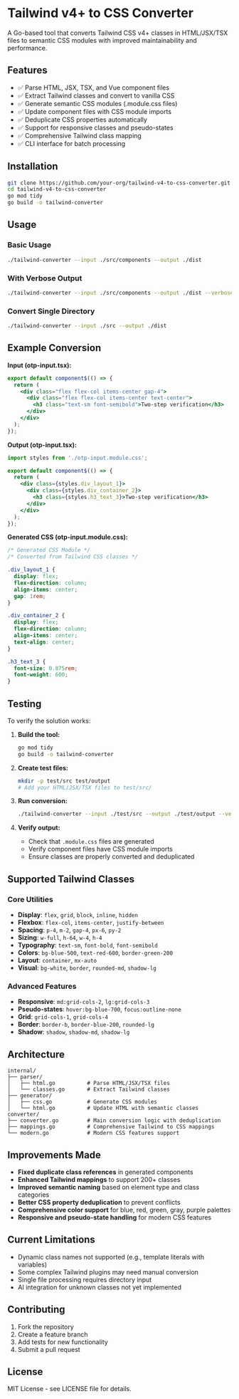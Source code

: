 # Tailwind v4+ to CSS Converter

A Go-based tool that converts Tailwind CSS v4+ classes in HTML/JSX/TSX files to semantic CSS modules with improved maintainability and performance.

## Features

- ✅ Parse HTML, JSX, TSX, and Vue component files
- ✅ Extract Tailwind classes and convert to vanilla CSS
- ✅ Generate semantic CSS modules (.module.css files)
- ✅ Update component files with CSS module imports
- ✅ Deduplicate CSS properties automatically
- ✅ Support for responsive classes and pseudo-states
- ✅ Comprehensive Tailwind class mapping
- ✅ CLI interface for batch processing

## Installation

```bash
git clone https://github.com/your-org/tailwind-v4-to-css-converter.git
cd tailwind-v4-to-css-converter
go mod tidy
go build -o tailwind-converter
```

## Usage

### Basic Usage

```bash
./tailwind-converter --input ./src/components --output ./dist
```

### With Verbose Output

```bash
./tailwind-converter --input ./src/components --output ./dist --verbose
```

### Convert Single Directory

```bash
./tailwind-converter --input ./src --output ./dist
```

## Example Conversion

**Input (otp-input.tsx):**
```jsx
export default component$(() => {
  return (
    <div class="flex flex-col items-center gap-4">
      <div class="flex flex-col items-center text-center">
        <h3 class="text-sm font-semibold">Two-step verification</h3>
      </div>
    </div>
  );
});
```

**Output (otp-input.tsx):**
```jsx
import styles from './otp-input.module.css';

export default component$(() => {
  return (
    <div class={styles.div_layout_1}>
      <div class={styles.div_container_2}>
        <h3 class={styles.h3_text_3}>Two-step verification</h3>
      </div>
    </div>
  );
});
```

**Generated CSS (otp-input.module.css):**
```css
/* Generated CSS Module */
/* Converted from Tailwind CSS classes */

.div_layout_1 {
  display: flex;
  flex-direction: column;
  align-items: center;
  gap: 1rem;
}

.div_container_2 {
  display: flex;
  flex-direction: column;
  align-items: center;
  text-align: center;
}

.h3_text_3 {
  font-size: 0.875rem;
  font-weight: 600;
}
```

## Testing

To verify the solution works:

1. **Build the tool:**
   ```bash
   go mod tidy
   go build -o tailwind-converter
   ```

2. **Create test files:**
   ```bash
   mkdir -p test/src test/output
   # Add your HTML/JSX/TSX files to test/src/
   ```

3. **Run conversion:**
   ```bash
   ./tailwind-converter --input ./test/src --output ./test/output --verbose
   ```

4. **Verify output:**
   - Check that `.module.css` files are generated
   - Verify component files have CSS module imports
   - Ensure classes are properly converted and deduplicated

## Supported Tailwind Classes

### Core Utilities
- **Display**: `flex`, `grid`, `block`, `inline`, `hidden`
- **Flexbox**: `flex-col`, `items-center`, `justify-between`
- **Spacing**: `p-4`, `m-2`, `gap-4`, `px-6`, `py-2`
- **Sizing**: `w-full`, `h-64`, `w-4`, `h-4`
- **Typography**: `text-sm`, `font-bold`, `font-semibold`
- **Colors**: `bg-blue-500`, `text-red-600`, `border-green-200`
- **Layout**: `container`, `mx-auto`
- **Visual**: `bg-white`, `border`, `rounded-md`, `shadow-lg`

### Advanced Features
- **Responsive**: `md:grid-cols-2`, `lg:grid-cols-3`
- **Pseudo-states**: `hover:bg-blue-700`, `focus:outline-none`
- **Grid**: `grid-cols-1`, `grid-cols-4`
- **Border**: `border-b`, `border-blue-200`, `rounded-lg`
- **Shadow**: `shadow`, `shadow-md`, `shadow-lg`

## Architecture

```
internal/
├── parser/
│   ├── html.go          # Parse HTML/JSX/TSX files
│   └── classes.go       # Extract Tailwind classes
├── generator/
│   ├── css.go           # Generate CSS modules
│   └── html.go          # Update HTML with semantic classes
converter/
├── converter.go         # Main conversion logic with deduplication
├── mappings.go          # Comprehensive Tailwind to CSS mappings
└── modern.go            # Modern CSS features support
```

## Improvements Made

- **Fixed duplicate class references** in generated components
- **Enhanced Tailwind mappings** to support 200+ classes
- **Improved semantic naming** based on element type and class categories
- **Better CSS property deduplication** to prevent conflicts
- **Comprehensive color support** for blue, red, green, gray, purple palettes
- **Responsive and pseudo-state handling** for modern CSS features

## Current Limitations

- Dynamic class names not supported (e.g., template literals with variables)
- Some complex Tailwind plugins may need manual conversion
- Single file processing requires directory input
- AI integration for unknown classes not yet implemented

## Contributing

1. Fork the repository
2. Create a feature branch
3. Add tests for new functionality
4. Submit a pull request

## License

MIT License - see LICENSE file for details.